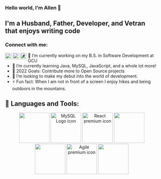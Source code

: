 ### Hello world, I'm Allen 👋
## I'm a Husband, Father, Developer, and Vetran that enjoys writing code

### Connect with me:
[<img align="left" alt="TheMightyCraig | LinkedIn" width="22px" src="https://cdn.jsdelivr.net/npm/simple-icons@v3/icons/linkedin.svg" />][linkedin]
[<img align="left" alt="TheMightyCraig | Instagram" width="22px" src="https://cdn.jsdelivr.net/npm/simple-icons@v3/icons/pluralsight.svg" />][pluralsight]
[<img align="left" alt="TheMightyCraig | YouTube" width="22px" src="https://cdn.jsdelivr.net/npm/simple-icons@v3/icons/youtube.svg" />][youtube]

- 🔭 I’m currently working on my B.S. in Software Development at GCU
- 🌱 I’m currently learning Java, MySQL, JavaScript, and a whole lot more!
- 🥅 2022 Goals: Contribute more to Open Source projects
- 👯 I’m looking to make my debut into the world of development.
- ⚡ Fun fact: When I am not in front of a screen I enjoy hikes and being outdoors in the mountains.




## 🧰 Languages and Tools:
<p align="center">  
 <img src="https://cdn.jsdelivr.net/npm/programming-languages-logos/src/java/java.png" height="100">
 <img alt="MySQL Logo icon" src="https://img.icons8.com/ios-filled/344/mysql-logo.png" lazy="loaded"  height="100"> 
 <img width="100" height="100" src="https://www.flaticon.com/premium-icon/icons/svg/1183/1183672.svg" alt="React premium icon" title="React premium icon" class="loaded">
 <img src="https://cdn.jsdelivr.net/npm/programming-languages-logos/src/javascript/javascript.png" height="100">
 <img src="https://cdn.jsdelivr.net/npm/programming-languages-logos/src/html/html.png" height="100">
 <img width="100" height="100" src="https://www.flaticon.com/premium-icon/icons/svg/2974/2974331.svg" alt="Agile premium icon" title="Agile premium icon" class="loaded">
 <img width="100" height="100" id="details-enlarged-image" class="js-search-result-thumbnail responsive-img" src="https://as2.ftcdn.net/jpg/03/22/95/69/500_F_322956978_9ESBVewTYdhSu9G6qf2JazX9tUsdh53g.jpg"  >
  

</p>


[pluralsight]: https://app.pluralsight.com/profile/TheMightyCraig
[youtube]: https://www.youtube.com/channel/UCCnIYZl63t0yWPRST99OvNA
[linkedin]: www.linkedin.com/in/allen-c-036693184

